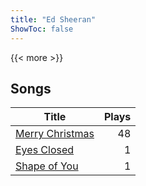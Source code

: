 ```yaml
---
title: "Ed Sheeran"
ShowToc: false
---
```


{{< more >}}

## Songs
Title | Plays 
----- | -----: 
[Merry Christmas](/songs/merry-christmas) | 48
[Eyes Closed](/songs/eyes-closed) | 1
[Shape of You](/songs/shape-of-you) | 1

